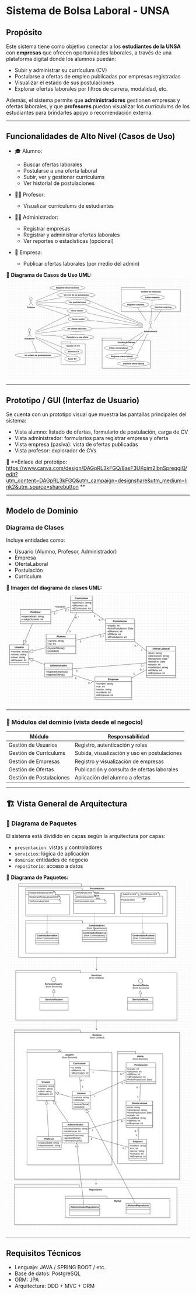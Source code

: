 # Sistema de Bolsa Laboral - UNSA

## Propósito

Este sistema tiene como objetivo conectar a los **estudiantes de la UNSA** con **empresas** que ofrecen oportunidades laborales, a través de una plataforma digital donde los alumnos puedan:

- Subir y administrar su currículum (CV)
- Postularse a ofertas de empleo publicadas por empresas registradas
- Visualizar el estado de sus postulaciones
- Explorar ofertas laborales por filtros de carrera, modalidad, etc.

Además, el sistema permite que **administradores** gestionen empresas y ofertas laborales, y que **profesores** puedan visualizar los currículums de los estudiantes para brindarles apoyo o recomendación externa.

---

## Funcionalidades de Alto Nivel (Casos de Uso)

- 🎓 Alumno:
  - Buscar ofertas laborales
  - Postularse a una oferta laboral
  - Subir, ver y gestionar currículums
  - Ver historial de postulaciones

- 🧑‍🏫 Profesor:
  - Visualizar currículums de estudiantes

- 🧑‍💼 Administrador:
  - Registrar empresas
  - Registrar y administrar ofertas laborales
  - Ver reportes o estadísticas (opcional)

- 🏢 Empresa:
  - Publicar ofertas laborales (por medio del admin)

📌 **Diagrama de Casos de Uso UML:**  
![Casos de Uso](./docs/Diagrama_casos_de_uso.png)

---

## Prototipo / GUI (Interfaz de Usuario)

Se cuenta con un prototipo visual que muestra las pantallas principales del sistema:

- Vista alumno: listado de ofertas, formulario de postulación, carga de CV
- Vista administrador: formularios para registrar empresa y oferta
- Vista empresa (pasiva): vista de ofertas publicadas
- Vista profesor: explorador de CVs

📌 **Enlace del prototipo: https://www.canva.com/design/DAGpRL3kFGQ/8asF3UKgim2lbnSpreqgiQ/edit?utm_content=DAGpRL3kFGQ&utm_campaign=designshare&utm_medium=link2&utm_source=sharebutton **  

---

## Modelo de Dominio

### Diagrama de Clases

Incluye entidades como:
- Usuario (Alumno, Profesor, Administrador)
- Empresa
- OfertaLaboral
- Postulación
- Curriculum

📌 **Imagen del diagrama de clases UML:**  
![Modelo de Dominio](./docs/Diagrama_de_clases.png)

---

### 🔸 Módulos del dominio (vista desde el negocio)

| Módulo | Responsabilidad |
|--------|------------------|
| Gestión de Usuarios | Registro, autenticación y roles |
| Gestión de Currículums | Subida, visualización y uso en postulaciones |
| Gestión de Empresas | Registro y visualización de empresas |
| Gestión de Ofertas | Publicación y consulta de ofertas laborales |
| Gestión de Postulaciones | Aplicación del alumno a ofertas |

---

## 🏗️ Vista General de Arquitectura

### 🔹 Diagrama de Paquetes

El sistema está dividido en capas según la arquitectura por capas:

- `presentacion`: vistas y controladores
- `servicios`: lógica de aplicación
- `dominio`: entidades de negocio
- `repositorio`: acceso a datos

📌 **Diagrama de Paquetes:**  
![Diagrama de Paquetes](./docs/Diagrama_de_paquetes.png)

---

## Requisitos Técnicos

- Lenguaje: JAVA / SPRING BOOT / etc.
- Base de datos: PostgreSQL
- ORM: JPA
- Arquitectura: DDD + MVC + ORM
